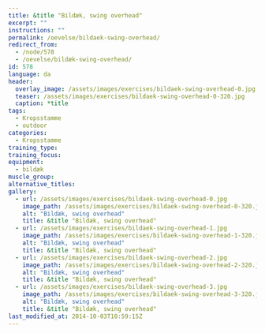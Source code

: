 ```yaml
---
title: &title "Bildæk, swing overhead"
excerpt: ""
instructions: ""
permalink: /oevelse/bildaek-swing-overhead/
redirect_from:
  - /node/578
  - /oevelse/bildæk-swing-overhead/
id: 578
language: da
header:
  overlay_image: /assets/images/exercises/bildaek-swing-overhead-0.jpg
  teaser: /assets/images/exercises/bildaek-swing-overhead-0-320.jpg
  caption: *title
tags:
  - Kropsstamme
  - outdoor
categories:
  - Kropsstamme
training_type: 
training_focus: 
equipment:
  - bildæk
muscle_group:
alternative_titles:
gallery:
  - url: /assets/images/exercises/bildaek-swing-overhead-0.jpg
    image_path: /assets/images/exercises/bildaek-swing-overhead-0-320.jpg
    alt: "Bildæk, swing overhead"
    title: &title "Bildæk, swing overhead"
  - url: /assets/images/exercises/bildaek-swing-overhead-1.jpg
    image_path: /assets/images/exercises/bildaek-swing-overhead-1-320.jpg
    alt: "Bildæk, swing overhead"
    title: &title "Bildæk, swing overhead"
  - url: /assets/images/exercises/bildaek-swing-overhead-2.jpg
    image_path: /assets/images/exercises/bildaek-swing-overhead-2-320.jpg
    alt: "Bildæk, swing overhead"
    title: &title "Bildæk, swing overhead"
  - url: /assets/images/exercises/bildaek-swing-overhead-3.jpg
    image_path: /assets/images/exercises/bildaek-swing-overhead-3-320.jpg
    alt: "Bildæk, swing overhead"
    title: &title "Bildæk, swing overhead"
last_modified_at: 2014-10-03T10:59:15Z
---
```



